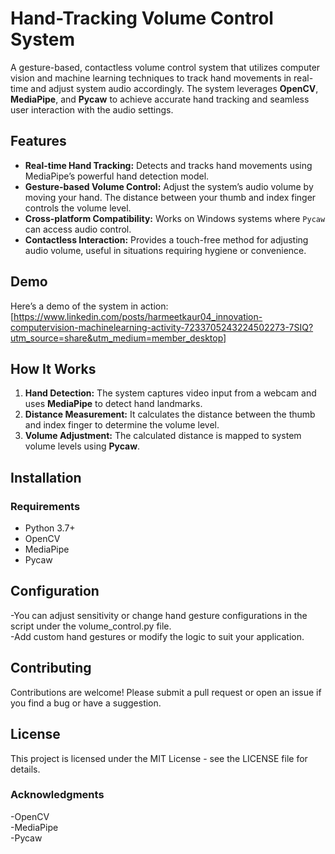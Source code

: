 # Hand-Tracking Volume Control System

A gesture-based, contactless volume control system that utilizes computer vision and machine learning techniques to track hand movements in real-time and adjust system audio accordingly. The system leverages **OpenCV**, **MediaPipe**, and **Pycaw** to achieve accurate hand tracking and seamless user interaction with the audio settings. <br>

## Features
- **Real-time Hand Tracking:** Detects and tracks hand movements using MediaPipe’s powerful hand detection model. <br>
- **Gesture-based Volume Control:** Adjust the system’s audio volume by moving your hand. The distance between your thumb and index finger controls the volume level. <br>
- **Cross-platform Compatibility:** Works on Windows systems where `Pycaw` can access audio control. <br>
- **Contactless Interaction:** Provides a touch-free method for adjusting audio volume, useful in situations requiring hygiene or convenience. <br>

## Demo
Here’s a demo of the system in action: <br>
[https://www.linkedin.com/posts/harmeetkaur04_innovation-computervision-machinelearning-activity-7233705243224502273-7SIQ?utm_source=share&utm_medium=member_desktop] <br>

## How It Works
1. **Hand Detection:** The system captures video input from a webcam and uses **MediaPipe** to detect hand landmarks. <br>
2. **Distance Measurement:** It calculates the distance between the thumb and index finger to determine the volume level. <br>
3. **Volume Adjustment:** The calculated distance is mapped to system volume levels using **Pycaw**. <br>

## Installation

### Requirements
- Python 3.7+ <br>
- OpenCV <br>
- MediaPipe <br>
- Pycaw <br>

## Configuration
-You can adjust sensitivity or change hand gesture configurations in the script under the volume_control.py file. <br>
-Add custom hand gestures or modify the logic to suit your application. <br>

## Contributing
Contributions are welcome! Please submit a pull request or open an issue if you find a bug or have a suggestion. <br>

## License
This project is licensed under the MIT License - see the LICENSE file for details. <br>

### Acknowledgments
-OpenCV <br>
-MediaPipe <br>
-Pycaw <br>
